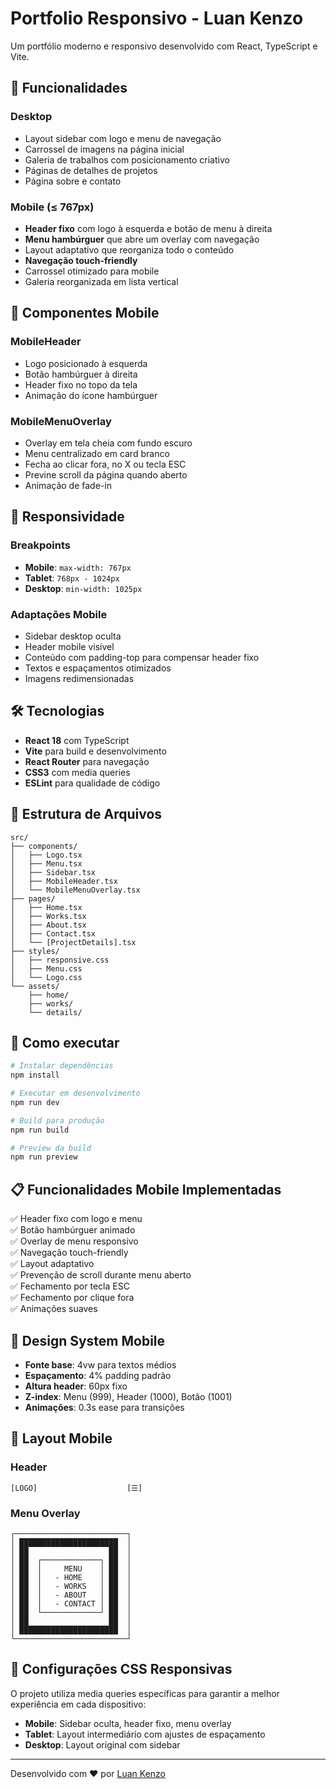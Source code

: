 # Portfolio Responsivo - Luan Kenzo

Um portfólio moderno e responsivo desenvolvido com React, TypeScript e Vite.

## 🚀 Funcionalidades

### Desktop
- Layout sidebar com logo e menu de navegação
- Carrossel de imagens na página inicial
- Galeria de trabalhos com posicionamento criativo
- Páginas de detalhes de projetos
- Página sobre e contato

### Mobile (≤ 767px)
- **Header fixo** com logo à esquerda e botão de menu à direita
- **Menu hambúrguer** que abre um overlay com navegação
- Layout adaptativo que reorganiza todo o conteúdo
- **Navegação touch-friendly**
- Carrossel otimizado para mobile
- Galeria reorganizada em lista vertical

## 🎨 Componentes Mobile

### MobileHeader
- Logo posicionado à esquerda
- Botão hambúrguer à direita
- Header fixo no topo da tela
- Animação do ícone hambúrguer

### MobileMenuOverlay
- Overlay em tela cheia com fundo escuro
- Menu centralizado em card branco
- Fecha ao clicar fora, no X ou tecla ESC
- Previne scroll da página quando aberto
- Animação de fade-in

## 📱 Responsividade

### Breakpoints
- **Mobile**: `max-width: 767px`
- **Tablet**: `768px - 1024px`
- **Desktop**: `min-width: 1025px`

### Adaptações Mobile
- Sidebar desktop oculta
- Header mobile visível
- Conteúdo com padding-top para compensar header fixo
- Textos e espaçamentos otimizados
- Imagens redimensionadas

## 🛠️ Tecnologias

- **React 18** com TypeScript
- **Vite** para build e desenvolvimento
- **React Router** para navegação
- **CSS3** com media queries
- **ESLint** para qualidade de código

## 🎯 Estrutura de Arquivos

```
src/
├── components/
│   ├── Logo.tsx
│   ├── Menu.tsx
│   ├── Sidebar.tsx
│   ├── MobileHeader.tsx
│   └── MobileMenuOverlay.tsx
├── pages/
│   ├── Home.tsx
│   ├── Works.tsx
│   ├── About.tsx
│   ├── Contact.tsx
│   └── [ProjectDetails].tsx
├── styles/
│   ├── responsive.css
│   ├── Menu.css
│   └── Logo.css
└── assets/
    ├── home/
    ├── works/
    └── details/
```

## 🚀 Como executar

```bash
# Instalar dependências
npm install

# Executar em desenvolvimento
npm run dev

# Build para produção
npm run build

# Preview da build
npm run preview
```

## 📋 Funcionalidades Mobile Implementadas

✅ Header fixo com logo e menu  
✅ Botão hambúrguer animado  
✅ Overlay de menu responsivo  
✅ Navegação touch-friendly  
✅ Layout adaptativo  
✅ Prevenção de scroll durante menu aberto  
✅ Fechamento por tecla ESC  
✅ Fechamento por clique fora  
✅ Animações suaves  

## 🎨 Design System Mobile

- **Fonte base**: 4vw para textos médios
- **Espaçamento**: 4% padding padrão
- **Altura header**: 60px fixo
- **Z-index**: Menu (999), Header (1000), Botão (1001)
- **Animações**: 0.3s ease para transições

## 📱 Layout Mobile

### Header
```
[LOGO]                    [☰]
```

### Menu Overlay
```
┌─────────────────────────┐
│ ██████████████████████  │
│ ██                  ██  │
│ ██  ┌─────────────┐ ██  │
│ ██  │     MENU    │ ██  │
│ ██  │   - HOME    │ ██  │
│ ██  │   - WORKS   │ ██  │
│ ██  │   - ABOUT   │ ██  │
│ ██  │   - CONTACT │ ██  │
│ ██  └─────────────┘ ██  │
│ ██                  ██  │
│ ██████████████████████  │
└─────────────────────────┘
```

## 🔧 Configurações CSS Responsivas

O projeto utiliza media queries específicas para garantir a melhor experiência em cada dispositivo:

- **Mobile**: Sidebar oculta, header fixo, menu overlay
- **Tablet**: Layout intermediário com ajustes de espaçamento
- **Desktop**: Layout original com sidebar

---

Desenvolvido com ❤️ por [Luan Kenzo](mailto:designedbykenzo@gmail.com)